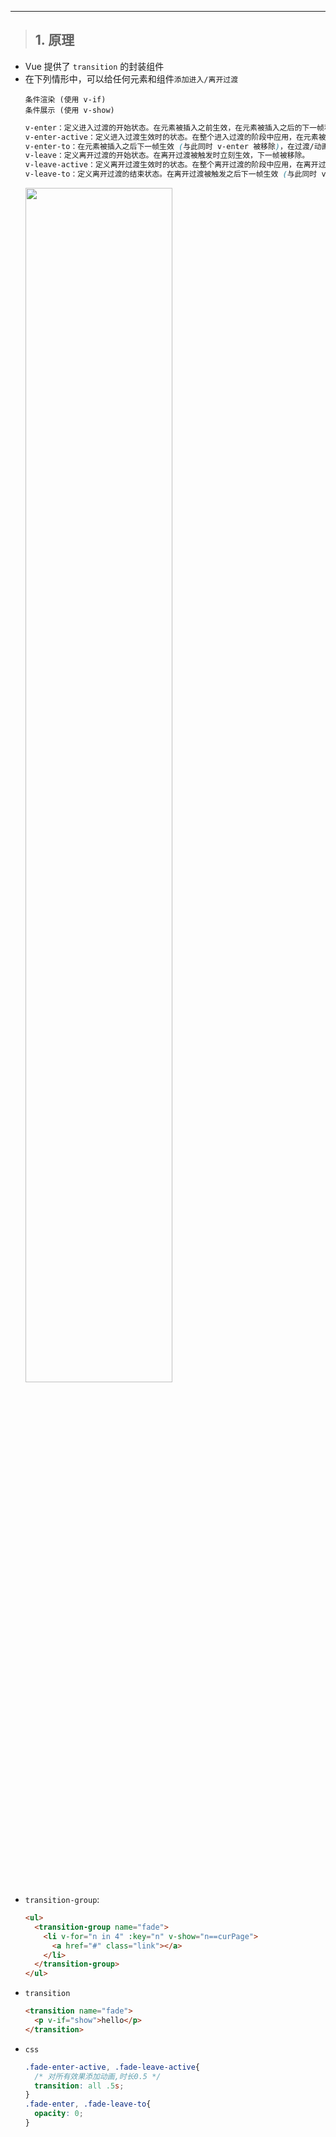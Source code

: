 
--------
><h2 id='1'>1. 原理</h2>
- Vue 提供了 `transition` 的封装组件
- 在下列情形中，可以给任何元素和组件`添加进入/离开过渡`
  ```
  条件渲染 (使用 v-if)
  条件展示 (使用 v-show)
  ```
  ```css
  v-enter：定义进入过渡的开始状态。在元素被插入之前生效，在元素被插入之后的下一帧移除。
  v-enter-active：定义进入过渡生效时的状态。在整个进入过渡的阶段中应用，在元素被插入之前生效，在过渡/动画完成之后移除。这个类可以被用来定义进入过渡的过程时间，延迟和曲线函数。
  v-enter-to：在元素被插入之后下一帧生效 (与此同时 v-enter 被移除)，在过渡/动画完成之后移除。
  v-leave：定义离开过渡的开始状态。在离开过渡被触发时立刻生效，下一帧被移除。
  v-leave-active：定义离开过渡生效时的状态。在整个离开过渡的阶段中应用，在离开过渡被触发时立刻生效，在过渡/动画完成之后移除。这个类可以被用来定义离开过渡的过程时间，延迟和曲线函数。
  v-leave-to：定义离开过渡的结束状态。在离开过渡被触发之后下一帧生效 (与此同时 v-leave 被删除)，在过渡/动画完成之后移除。
  ```
  <img src='img/transition.png' width='70%'/>
- `transition-group`:
  ```html
  <ul>
    <transition-group name="fade">
      <li v-for="n in 4" :key="n" v-show="n==curPage">
        <a href="#" class="link"></a>
      </li>
    </transition-group>
  </ul>
  ```
- `transition`
  ```html
  <transition name="fade">
    <p v-if="show">hello</p>
  </transition>
  ```
- `css`
  ```css
  .fade-enter-active, .fade-leave-active{
    /* 对所有效果添加动画,时长0.5 */
    transition: all .5s;
  }
  .fade-enter, .fade-leave-to{
    opacity: 0;
  }
  ```

